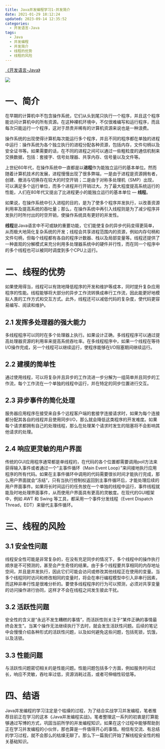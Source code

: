 ```yaml
---
title: Java并发编程学习1-并发简介
date: 2021-01-29 18:12:24
updated: 2023-09-14 12:35:52
categories:
  - 开发语言-Java
tags:
  - Java
  - 并发编程
  - 并发简介
  - 线程的优势
  - 线程的风险
---
```


[《开发语言-Java》](/categories/开发语言-Java/)

![](/images/java-concurrency-logo.png)

# 一、简介
在早期的计算机中不包含操作系统，它们从头到尾只执行一个程序，并且这个程序能访问计算机中的所有资源。在这种裸机环境中，不仅很难编写和运行程序，而且每次只能运行一个程序，这对于昂贵并稀有的计算机资源来说也是一种浪费。

操作系统的出现使得计算机每次能运行多个程序，并且不同的程序都在单独的进程中运行：操作系统为各个独立执行的进程分配各种资源，包括内存，文件句柄以及安全证书等。如果需要的话，在不同的进程之间可以通过一些粗粒度的通信机制来交换数据，包括：套接字、信号处理器、共享内存、信号量以及文件等。

上世纪60年代，在操作系统中一直都是以**进程**作为能独立运行的基本单位。然而随着计算机技术的发展，进程慢慢出现了很多弊端，一是由于进程是资源拥有者，创建、撤消与切换存在较大的时空开销；二是由于对称多处理机（SMP）出现，可以满足多个运行单位，而多个进程并行开销过大。为了最大程度提高系统运行的性能，人们在80年代又提出了比进程更小的能独立运行的基本单位 — **线程**。

如果说，在操作系统中引入进程的目的，是为了使多个程序并发执行，以改善资源利用率及提高系统的吞吐量；那么，在操作系统中再引入线程则是为了减少程序并发执行时所付出的时空开销，使操作系统具有更好的并发性。

**线程**是Java语言中不可或缺的重要功能，它们能使复杂的异步代码变得更简单，从而极大地简化复杂系统的开发；线程会共享进程范围内的资源，例如内存句柄和文件句柄，但每个线程都有各自的程序计数器、栈以及局部变量等。线程还提供了一种直观的分解模式来充分利用多处理器系统中的硬件并行性，而在同一个程序中的多个线程也可以被同时调度到多个CPU上运行。


# 二、线程的优势
如果使用得当，线程可以有效地降低程序的开发和维护等成本，同时提升复杂应用程序的性能。线程能够将大部分的异步工作流转换成串行工作流，因此能更好地模拟人类的工作方式和交互方式。此外，线程还可以减低代码的复杂度，使代码更容易编写、阅读和维护。

## 2.1 发挥多处理器的强大能力
多线程程序可以同时在多个处理器上执行。如果设计正确，多线程程序可以通过提高处理器资源的利用率来提高系统吞吐率。在多线程程序中，如果一个线程在等待I/O操作完成，另一个线程可以继续运行，使程序能够在I/O阻塞期间继续运行。

## 2.2 建模的简单性
通过使用线程，可以将复杂并且异步的工作流进一步分解为一组简单并且同步的工作流，每个工作流在一个单独的线程中运行，并在特定的同步位置进行交互。
 
## 2.3 异步事件的简化处理
服务器应用程序在接受来自多个远程客户端的套接字连接请求时，如果为每个连接都分配其各自的线程并且使用同步I/O，那么就会降低这类程序的开发难度。如果每个请求都拥有自己的处理线程，那么在处理某个请求时发生的阻塞将不会影响其他请求的处理。

## 2.4 响应更灵敏的用户界面
传统的GUI应用程序通常都是单线程的，在代码的各个位置都需要调用poll方法来获得输入事件或者通过一个“主事件循环（Main Event Loop）”来间接地执行应用程序的所有代码。如果在主事件循环中调用的代码需要很长时间才能执行完成，那么用户界面就会“冻结”，只有当执行控制权返回到主事件循环后，才能处理后续的用户界面事件。如果将长时间运行的任务放在一个单独的线程中运行，事件线程就能及时地处理界面事件，从而使用户界面具有更高的灵敏度。在现代的GUI框架中，例如 AWT 和 Swing 等工具，都采用一个事件分发线程（Event Dispatch Thread，EDT）来替代主事件循环。

# 三、线程的风险
## 3.1 安全性问题
线程安全性可能是非常复杂的，在没有充足同步的情况下，多个线程中的操作执行顺序是不可预测的，甚至会产生奇怪的结果。由于多个线程要共享相同的内存地址空间，并且是并发执行，因此它们可能会访问或修改其他线程正在使用的变量。当多个线程同时访问和修改相同的变量时，将会在串行编程模型中引入非串行因素，而这种非串行性是很难分析的。要使多线程程序的行为可以预测，必须对共享变量的访问操作进行协同，这样才不会在线程之间发生彼此干扰。

## 3.2 活跃性问题
安全性的含义是“永远不发生糟糕的事情”，而活跃性则关注于“某件正确的事情最终会发生”。当某个操作无法继续执行下去时，就会发生活跃性问题。后续的笔记中会慢慢介绍各种形式的活跃性问题，以及如何避免这些问题，包括死锁，饥饿，以及活锁。

## 3.3 性能问题
与活跃性问题密切相关的是性能问题。性能问题包括多个方面，例如服务时间过长，响应不灵敏，吞吐率过低，资源消耗过高，或者可伸缩性较低等。

# 四、结语

Java并发编程的学习注定是个枯燥的过程，为了结合实战学习并发编程，笔者推荐目前正在学习的这本《Java并发编程实战》。笔者整理这一系列的初衷是打算能够通过写博的方式，巩固当前所学的并发编程知识，如果在这个过程中能够帮助到正在学习并发编程的小伙伴，那也算是一件值得开心的事情。相信有交流、有总结的学习过程，就不会那么的枯燥无聊了。那么下一篇我们开始了解线程安全性的相关基础知识。